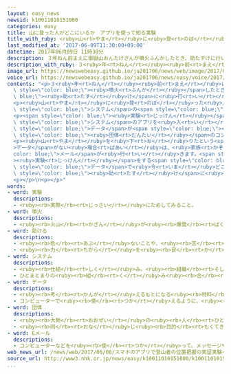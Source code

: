 ```yaml
---
layout: easy_news
newsid: k10011010151000
categories: easy
title: 山に登った人がどこにいるか　アプリを使って知る実験
title_with_ruby: <ruby>山<rt>やま</rt></ruby>に<ruby>登<rt>のぼ</rt></ruby>った<ruby>人<rt>ひと</rt></ruby>がどこにいるか　アプリを<ruby>使<rt>つか</rt></ruby>って<ruby>知<rt>し</rt></ruby>る<ruby>実験<rt>じっけん</rt></ruby>
last_modified_at: '2017-06-09T11:30:00+09:00'
datetime: 2017年06月09日 11時30分
description: ３年ねん前まえに御嶽山おんたけさんが噴火ふんかしたとき、助たすけに行いく人ひとたちは、山やまに登のぼった人ひとがどこにいるかわからなくて困こまりました。
description_with_ruby: ３<ruby>年<rt>ねん</rt></ruby><ruby>前<rt>まえ</rt></ruby>に<ruby>御嶽山<rt>おんたけさん</rt></ruby>が<ruby>噴火<rt>ふんか</rt></ruby>したとき、<ruby>助<rt>たす</rt></ruby>けに<ruby>行<rt>い</rt></ruby>く<ruby>人<rt>ひと</rt></ruby>たちは、<ruby>山<rt>やま</rt></ruby>に<ruby>登<rt>のぼ</rt></ruby>った<ruby>人<rt>ひと</rt></ruby>がどこにいるかわからなくて<ruby>困<rt>こま</rt></ruby>りました。
image_url: https://newswebeasy.github.io/ja201706/news/web/image/2017/06/09/k10011010151000.jpg
voice_url: https://newswebeasy.github.io/ja201706/news/easy/voice/2017/06/09/k10011010151000.mp3
contents: "<p>３<ruby>年<rt>ねん</rt></ruby><ruby>前<rt>まえ</rt></ruby>に<ruby>御嶽山<rt>おんたけさん</rt></ruby>が<span\
  \ style=\"color: blue;\"><ruby>噴火<rt>ふんか</rt></ruby></span>したとき、<span style=\"color:\
  \ blue;\"><ruby>助<rt>たす</rt></ruby>け</span>に<ruby>行<rt>い</rt></ruby>く<ruby>人<rt>ひと</rt></ruby>たちは、<ruby>山<rt>やま</rt></ruby>に<ruby>登<rt>のぼ</rt></ruby>った<ruby>人<rt>ひと</rt></ruby>がどこにいるかわからなくて<ruby>困<rt>こま</rt></ruby>りました。</p>\n\
  <p><ruby>山<rt>やま</rt></ruby>に<ruby>登<rt>のぼ</rt></ruby>った<ruby>人<rt>ひと</rt></ruby>がいつどこを<ruby>通<rt>とお</rt></ruby>ったかわかる<ruby>新<rt>あたら</rt></ruby>しい<span\
  \ style=\"color: blue;\">システム</span>の<span style=\"color: blue;\"><ruby>実験<rt>じっけん</rt></ruby></span>が、<ruby>今年<rt>ことし</rt></ruby>の<ruby>夏<rt>なつ</rt></ruby>、<ruby>浅間山<rt>あさまやま</rt></ruby>や<ruby>富士山<rt>ふじさん</rt></ruby>など４つの<ruby>山<rt>やま</rt></ruby>で<ruby>始<rt>はじ</rt></ruby>まります。</p>\n\
  <p><span style=\"color: blue;\"><ruby>実験<rt>じっけん</rt></ruby></span>では、スマートフォンにこの<span\
  \ style=\"color: blue;\">システム</span>のアプリを<ruby>入<rt>い</rt></ruby>れて<ruby>山<rt>やま</rt></ruby>に<ruby>登<rt>のぼ</rt></ruby>ります。<ruby>登<rt>のぼ</rt></ruby>った<ruby>人<rt>ひと</rt></ruby>が<ruby>山<rt>やま</rt></ruby>の<ruby>中<rt>なか</rt></ruby>の<ruby>道<rt>みち</rt></ruby>に<ruby>置<rt>お</rt></ruby>いた<ruby>機械<rt>きかい</rt></ruby>の<ruby>横<rt>よこ</rt></ruby>を<ruby>通<rt>とお</rt></ruby>ると、<ruby>通<rt>とお</rt></ruby>った<ruby>時間<rt>じかん</rt></ruby>などの<span\
  \ style=\"color: blue;\">データ</span>が<span style=\"color: blue;\"><ruby>実験<rt>じっけん</rt></ruby></span>をする<span\
  \ style=\"color: blue;\"><ruby>団体<rt>だんたい</rt></ruby></span>のコンピューターに<ruby>集<rt>あつ</rt></ruby>まります。</p>\n\
  <p><ruby>山<rt>やま</rt></ruby>を<ruby>下<rt>お</rt></ruby>りたという<span style=\"color: blue;\"\
  >データ</span>がない<ruby>場合<rt>ばあい</rt></ruby>は、<ruby>家族<rt>かぞく</rt></ruby>などに<span style=\"\
  color: blue;\">メール</span>が<ruby>行<rt>い</rt></ruby>きます。<span style=\"color: blue;\"\
  ><ruby>実験<rt>じっけん</rt></ruby></span>をする<span style=\"color: blue;\"><ruby>団体<rt>だんたい</rt></ruby></span>は、<ruby>通<rt>とお</rt></ruby>った<ruby>場所<rt>ばしょ</rt></ruby>の<span\
  \ style=\"color: blue;\">データ</span>で<ruby>今<rt>いま</rt></ruby>どこにいるかだいたいわかるため、すぐ<span\
  \ style=\"color: blue;\"><ruby>助<rt>たす</rt></ruby>け</span>に<ruby>行<rt>い</rt></ruby>くことができると<ruby>言<rt>い</rt></ruby>っています。</p>\n\
  <p></p>\n<p></p>"
words:
- word: 実験
  descriptions:
  - <ruby><rb>実際</rb><rt>じっさい</rt></ruby>にためしてみること。
- word: 噴火
  descriptions:
  - <ruby><rb>火山</rb><rt>かざん</rt></ruby>が<ruby><rb>爆発</rb><rt>ばくはつ</rt></ruby>して、とけた<ruby><rb>溶岩</rb><rt>ようがん</rt></ruby>や、<ruby><rb>火山灰</rb><rt>かざんばい</rt></ruby>・<ruby><rb>水蒸気</rb><rt>すいじょうき</rt></ruby>・ガスをふき<ruby><rb>出</rb><rt>だ</rt></ruby>すこと。
- word: 助ける
  descriptions:
  - <ruby><rb>危</rb><rt>あぶ</rt></ruby>ないことや、<ruby><rb>苦</rb><rt>くる</rt></ruby>しいことから、<ruby><rb>救</rb><rt>すく</rt></ruby>う。
  - <ruby><rb>力</rb><rt>ちから</rt></ruby>を<ruby><rb>貸</rb><rt>か</rt></ruby>す。<ruby><rb>手伝</rb><rt>てつだ</rt></ruby>う。
- word: システム
  descriptions:
  - <ruby><rb>仕組</rb><rt>しく</rt></ruby>み。<ruby><rb>組織</rb><rt>そしき</rt></ruby>。
  - ひとまとまりの<ruby><rb>組</rb><rt>く</rt></ruby>み<ruby><rb>合</rb><rt>あ</rt></ruby>わせ。
- word: データ
  descriptions:
  - <ruby><rb>考</rb><rt>かんが</rt></ruby>えるもとになる<ruby><rb>材料</rb><rt>ざいりょう</rt></ruby>や<ruby><rb>事実</rb><rt>じじつ</rt></ruby>。
  - コンピューターで<ruby><rb>使</rb><rt>つか</rt></ruby>えるように、<ruby><rb>数字</rb><rt>すうじ</rt></ruby>や<ruby><rb>記号</rb><rt>きごう</rt></ruby>に<ruby><rb>置</rb><rt>お</rt></ruby>きかえられた<ruby><rb>資料</rb><rt>しりょう</rt></ruby>。
- word: 団体
  descriptions:
  - <ruby><rb>大勢</rb><rt>おおぜい</rt></ruby>の<ruby><rb>人</rb><rt>ひと</rt></ruby>の<ruby><rb>集</rb><rt>あつ</rt></ruby>まり。
  - <ruby><rb>同</rb><rt>おな</rt></ruby>じ<ruby><rb>目的</rb><rt>もくてき</rt></ruby>を<ruby><rb>持</rb><rt>も</rt></ruby>った<ruby><rb>人々</rb><rt>ひとびと</rt></ruby>の<ruby><rb>集</rb><rt>あつ</rt></ruby>まり。
- word: Eメール
  descriptions:
  - コンピューターなどを<ruby><rb>使</rb><rt>つか</rt></ruby>って、メッセージやデータなどのやりとりをする<ruby><rb>仕組</rb><rt>しく</rt></ruby>み。<ruby><rb>電子</rb><rt>でんし</rt></ruby>メール。メール。
web_news_url: /news/web/2017/06/08/スマホのアプリで登山者の位置把握の実証実験へ/
source_url: http://www3.nhk.or.jp/news/easy/k10011010151000/k10011010151000.html
...
```

